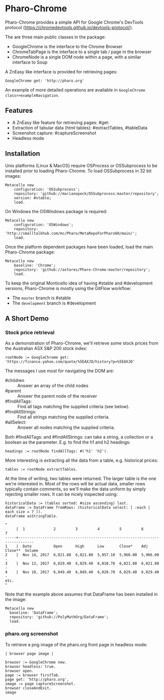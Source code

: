 # Pharo-Chrome

Pharo-Chrome provides a simple API for Google Chrome's DevTools protocol (https://chromedevtools.github.io/devtools-protocol/).

The are three main public classes in the package:

* GoogleChrome is the interface to the Chrome Browser
* ChromeTabPage is the interface to a single tab / page in the browser
* ChromeNode is a single DOM node within a page, with a similar interface to Soup

A ZnEasy like interface is provided for retrieving pages:

```smalltalk
GoogleChrome get: 'http://pharo.org'
```

An example of more detailed operations are available in `GoogleChrome class>>exampleNavigation`.

## Features

* A ZnEasy like feature for retrieving pages: #get:
* Extraction of tabular data (html tables): #extractTables, #tableData
* Screenshot capture: #captureScreenshot
* Headless mode

## Installation

Unix platforms (Linux & MacOS) require OSProcess or OSSubprocess to be installed prior to loading Pharo-Chrome.  To load OSSubprocess in 32 bit images:

```smalltalk
Metacello new
	configuration: 'OSSubprocess';
	repository: 'github://marianopeck/OSSubprocess:master/repository';
	version: #stable;
	load.
```


On Windows the OSWindows package is required:

```smalltalk
Metacello new
	configuration: 'OSWindows';
	repository: 'http://smalltalkhub.com/mc/Pharo/MetaRepoForPharo60/main/';
	load.
```

Once the platform dependent packages have been loaded, load the main Pharo-Chrome package:

```smalltalk
Metacello new
	baseline: 'Chrome';
	repository: 'github://astares/Pharo-Chrome:master/repository';
	load.
```

To keep the original Monticello idea of having #stable and #development versions, Pharo-Chrome is mostly using the GitFlow workflow:

* The `master` branch is #stable
* The `development` branch is #development


## A Short Demo

### Stock price retrieval

As a demonstration of Pharo-Chrome, we'll retrieve some stock prices from the Australian ASX S&P 200 stock index:

```smalltalk
rootNode := GoogleChrome get: 'https://finance.yahoo.com/quote/%5EAXJO/history?p=%5EAXJO'
```

The messages I use most for navigating the DOM are:

<dl>
  <dt>#children</dt>
  <dd>Answer an array of the child nodes</dd>
  <dt>#parent</dt>
  <dd>Answer the parent node of the receiver</dd>
  <dt>#findAllTags:</dt>
  <dd>Find all tags matching the supplied criteria (see below).</dd>
  <dt>#findAllStrings:</dt>
  <dd>Find all strings matching the supplied criteria.</dd>
  <dt>#allSelect:</dt>
  <dd>Answer all nodes matching the supplied criteria.</dd>
</dl>

Both #findAllTags: and #findAllStrings: can take a string, a collection or a boolean as the parameter.  E.g. to find the h1 and h2 headings:

```smalltalk
headings := rootNode findAllTags: #('h1' 'h2').
```

More interesting is extracting all the data from a table, e.g. historical prices:

```smalltalk
tables := rootNode extractTables.
```

At the time of writing, two tables were returned.  The larger table is the one we're interested in.  Most of the rows will be actual data, smaller rows typically contain comments, so we'll make the data uniform by simply rejecting smaller rows.  It can be nicely inspected using:

```
historicalData := (tables sorted: #size ascending) last.
dataFrame := DataFrame fromRows: (historicalData select: [ :each | each size = 7 ]).
dataFrame asStringTable.

"
     |  1             2         3         4         5         6            7       
-----+-----------------------------------------------------------------------------
1    |  Date          Open      High      Low       Close*    Adj Close**  Volume  
2    |  Nov 14, 2017  6,021.80  6,021.80  5,957.10  5,966.00  5,966.00     -       
3    |  Nov 13, 2017  6,029.40  6,029.40  6,010.70  6,021.80  6,021.80     -       
4    |  Nov 10, 2017  6,049.40  6,049.40  6,020.70  6,029.40  6,029.40     -       
etc.
"
```

Note that the example above assumes that DataFrame has been installed in the image:

```smalltalk
Metacello new
  baseline: 'DataFrame';
  repository: 'github://PolyMathOrg/DataFrame';
  load.
```

### pharo.org screenshot

To retrieve a png image of the pharo.org front page in headless mode:

```smalltalk
| browser page image |

browser := GoogleChrome new.
browser headless: true.
browser open.
page := browser firstTab.
page get: 'http://pharo.org'.
image := page captureScreenshot.
browser closeAndExit.
image
```
